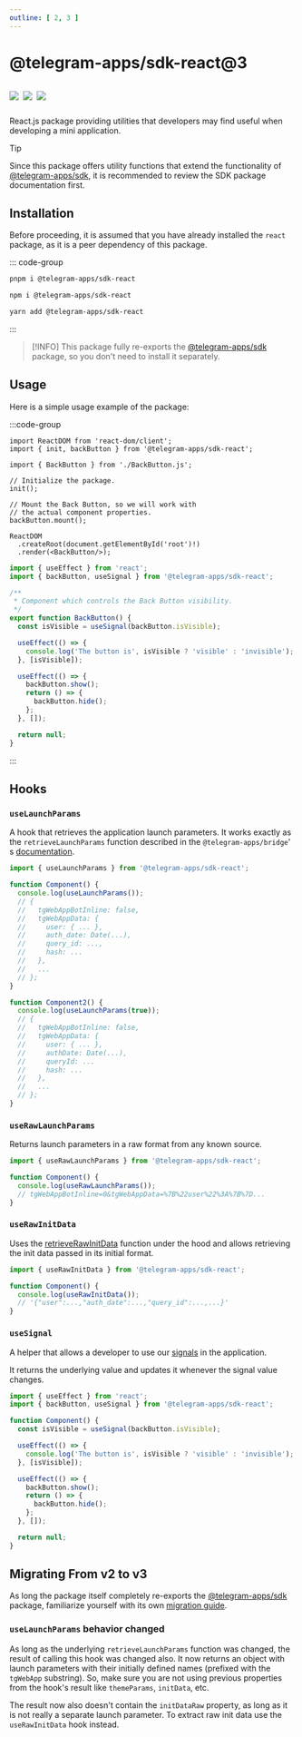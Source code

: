 ```yaml
---
outline: [ 2, 3 ]
---
```


# @telegram-apps/sdk-react@3

<p style="display: inline-flex; gap: 8px">
  <a href="https://npmjs.com/package/@telegram-apps/sdk-react">
    <img src="https://img.shields.io/npm/v/@telegram-apps/sdk-react?logo=npm"/>
  </a>
  <img src="https://img.shields.io/bundlephobia/minzip/@telegram-apps/sdk-react"/>
  <a href="https://github.com/Telegram-Mini-Apps/telegram-apps/tree/master/packages/sdk-react">
    <img src="https://img.shields.io/badge/source-black?logo=github"/>
  </a>
</p>

React.js package providing utilities that developers may find useful when developing a mini
application.

> [!TIP]
> Since this package offers utility functions that extend the functionality
> of [@telegram-apps/sdk](../telegram-apps-sdk/3-x.md), it is recommended to review the SDK package
> documentation first.

## Installation

Before proceeding, it is assumed that you have already installed the `react` package, as it is a
peer dependency of this package.

::: code-group

```bash [pnpm]
pnpm i @telegram-apps/sdk-react
```

```bash [npm]
npm i @telegram-apps/sdk-react
```

```bash [yarn]
yarn add @telegram-apps/sdk-react
```

:::

> [!INFO]
> This package fully re-exports the [@telegram-apps/sdk](../telegram-apps-sdk/3-x) package, so
> you don't need to install it separately.

## Usage

Here is a simple usage example of the package:

:::code-group

```tsx [index.tsx]
import ReactDOM from 'react-dom/client';
import { init, backButton } from '@telegram-apps/sdk-react';

import { BackButton } from './BackButton.js';

// Initialize the package.
init();

// Mount the Back Button, so we will work with 
// the actual component properties.
backButton.mount();

ReactDOM
  .createRoot(document.getElementById('root')!)
  .render(<BackButton/>);
```

```ts [BackButton.ts]
import { useEffect } from 'react';
import { backButton, useSignal } from '@telegram-apps/sdk-react';

/**
 * Component which controls the Back Button visibility.
 */
export function BackButton() {
  const isVisible = useSignal(backButton.isVisible);

  useEffect(() => {
    console.log('The button is', isVisible ? 'visible' : 'invisible');
  }, [isVisible]);

  useEffect(() => {
    backButton.show();
    return () => {
      backButton.hide();
    };
  }, []);

  return null;
}
```

:::

## Hooks

### `useLaunchParams`

A hook that retrieves the application launch parameters. It works exactly as the `retrieveLaunchParams` function
described in the `@telegram-apps/bridge`'
s [documentation](http://localhost:5173/packages/telegram-apps-bridge/2-x/launch-parameters#retrieving-launch-parameters).

```ts
import { useLaunchParams } from '@telegram-apps/sdk-react';

function Component() {
  console.log(useLaunchParams());
  // {
  //   tgWebAppBotInline: false,
  //   tgWebAppData: {
  //     user: { ... },
  //     auth_date: Date(...),
  //     query_id: ...,
  //     hash: ...
  //   },
  //   ...
  // };
}

function Component2() {
  console.log(useLaunchParams(true));
  // {
  //   tgWebAppBotInline: false,
  //   tgWebAppData: {
  //     user: { ... },
  //     authDate: Date(...),
  //     queryId: ...
  //     hash: ...
  //   },
  //   ...
  // };
}
```

### `useRawLaunchParams`

Returns launch parameters in a raw format from any known source.

```ts
import { useRawLaunchParams } from '@telegram-apps/sdk-react';

function Component() {
  console.log(useRawLaunchParams());
  // tgWebAppBotInline=0&tgWebAppData=%7B%22user%22%3A%7B%7D...
}
```

### `useRawInitData`

Uses
the [retrieveRawInitData](http://localhost:5173/packages/telegram-apps-bridge/2-x/launch-parameters#retrieving-raw-init-data)
function under the hood and allows retrieving the init data passed in its initial format.

```ts
import { useRawInitData } from '@telegram-apps/sdk-react';

function Component() {
  console.log(useRawInitData());
  // '{"user":...,"auth_date":...,"query_id":...,...}'
}
```

### `useSignal`

A helper that allows a developer to use our [signals](../telegram-apps-signals.md) in the
application.

It returns the underlying value and updates it whenever the signal value changes.

```ts
import { useEffect } from 'react';
import { backButton, useSignal } from '@telegram-apps/sdk-react';

function Component() {
  const isVisible = useSignal(backButton.isVisible);

  useEffect(() => {
    console.log('The button is', isVisible ? 'visible' : 'invisible');
  }, [isVisible]);

  useEffect(() => {
    backButton.show();
    return () => {
      backButton.hide();
    };
  }, []);

  return null;
}
```

## Migrating From v2 to v3

As long the package itself completely re-exports the [@telegram-apps/sdk](../telegram-apps-sdk/3-x.md) package,
familiarize yourself with its own [migration guide](../telegram-apps-sdk/3-x/migrating-from-v2-to-v3.md).

### `useLaunchParams` behavior changed

As long as the underlying `retrieveLaunchParams` function was changed, the result of calling this hook was changed
also. It now returns an object with launch parameters with their initially defined names (prefixed with the `tgWebApp`
substring). So, make sure you are not using previous properties from the hook's result like `themeParams`,
`initData`, etc.

The result now also doesn't contain the `initDataRaw` property, as long as it is not really a separate launch parameter.
To extract raw init data use the `useRawInitData` hook instead.